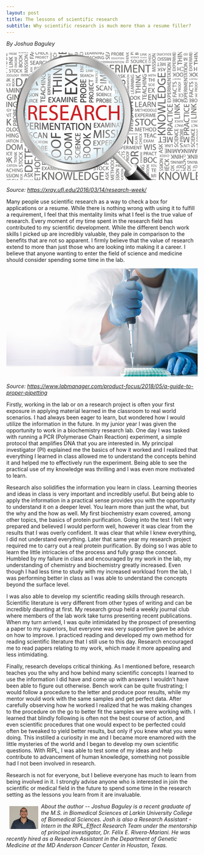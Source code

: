 ```yaml
---
layout: post
title: The lessons of scientific research
subtitle: Why scientific research is much more than a resume filler?
---
```


*By Joshua Baguley*

<img src="/img/Researchblog1.png" alt="Research blog" class="inline"/>

*Source: https://xray.ufl.edu/2016/03/14/research-week/* 
 
Many people use scientific research as a way to check a box for applications or a resume. While there is nothing wrong with using it to fulfill a requirement, I feel that this mentality limits what I feel is the true value of research. Every moment of my time spent in the research field has contributed to my scientific development. While the different bench work skills I picked up are incredibly valuable, they pale in comparison to the benefits that are not so apparent. I firmly believe that the value of research extend to more than just those who are looking into making it a career. I believe that anyone wanting to enter the field of science and medicine should consider spending some time in the lab.

<img src="/img/Researchblog2.png" alt="Research blog - pipetting" class="inline"/>

*Source: https://www.labmanager.com/product-focus/2018/05/a-guide-to-proper-pipetting*


Firstly, working in the lab or on a research project is often your first exposure in applying material learned in the classroom to real world scenarios. I had always been eager to learn, but wondered how I would utilize the information in the future. In my junior year I was given the opportunity to work in a biochemistry research lab. One day I was tasked with running a PCR (Polymerase Chain Reaction) experiment, a simple protocol that amplifies DNA that you are interested in. My principal investigator (PI) explained me the basics of how it worked and I realized that everything I learned in class allowed me to understand the concepts behind it and helped me to effectively run the experiment. Being able to see the practical use of my knowledge was thrilling and I was even more motivated to learn.

Research also solidifies the information you learn in class. Learning theories and ideas in class is very important and incredibly useful. But being able to apply the information in a practical sense provides you with the opportunity to understand it on a deeper level. You learn more than just the what, but the why and the how as well. My first biochemistry exam covered, among other topics, the basics of protein purification. Going into the test I felt very prepared and believed I would perform well, however it was clear from the results that I was overly confident. It was clear that while I knew everything, I did not understand everything. Later that same year my research project required me to carry out a real protein purification. By doing so I was able to learn the little intricacies of the process and fully grasp the concept. Humbled by my failure in class and encouraged by my work in the lab, my understanding of chemistry and biochemistry greatly increased. Even though I had less time to study with my increased workload from the lab, I was performing better in class as I was able to understand the concepts beyond the surface level.

I was also able to develop my scientific reading skills through research. Scientific literature is very different from other types of writing and can be incredibly daunting at first. My research group held a weekly journal club where members of the lab work take turns presenting recent publications. When my turn arrived, I was quite intimidated by the prospect of presenting a paper to my superiors, but everyone was very supportive gave be advice on how to improve. I practiced reading and developed my own method for reading scientific literature that I still use to this day. Research encouraged me to read papers relating to my work, which made it more appealing and less intimidating. 

Finally, research develops critical thinking. As I mentioned before, research teaches you the why and how behind many scientific concepts I learned to use the information I did have and come up with answers I wouldn’t have been able to figure out otherwise. Bench work can be quite frustrating; I would follow a procedure to the letter and produce poor results, while my mentor would work with the same samples and get perfect data. After carefully observing how he worked I realized that he was making changes to the procedure on the go to better fit the samples we were working with. I learned that blindly following is often not the best course of action, and even scientific procedures that one would expect to be perfected could often be tweaked to yield better results, but only if you knew what you were doing. This instilled a curiosity in me and I became more enamored with the little mysteries of the world and I began to develop my own scientific questions. With RIPL, I was able to test some of my ideas and help contribute to advancement of human knowledge, something not possible had I not been involved in research.

Research is not for everyone, but I believe everyone has much to learn from being involved in it. I strongly advise anyone who is interested in join the scientific or medical field in the future to spend some time in the research setting as the lessons you learn from it are invaluable.

<img src="/img/Joshua.jpeg" alt="Joshua Baguley" align="left" style="width: 15%; height: 15%; margin:8px">
<p><i>About the author -- Joshua Baguley is a recent graduate of the M.S. in Biomedical Sciences at Larkin University College of Biomedical Sciences. Josh is also a Research Assistant - Intern in the RIPL_Effect Research Team under the mentorship of principal investigator, Dr. Félix E. Rivera-Mariani. He was recently hired as a Research Assistant in the Department of Genetic Medicine at the MD Anderson Cancer Center in Houston, Texas. </i></p>